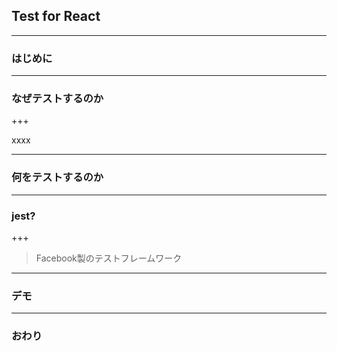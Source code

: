 
## Test for React

---

### はじめに

---


### なぜテストするのか

+++

xxxx

---

### 何をテストするのか


---

### jest?


+++

> Facebook製のテストフレームワーク

---

### デモ

---

### おわり
